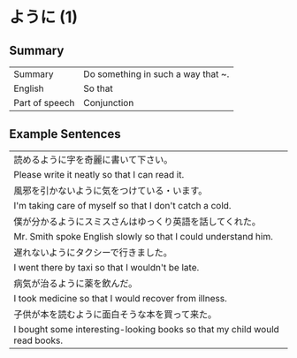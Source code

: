 # ように (1)

## Summary

<table><tr>   <td>Summary</td>   <td>Do something in such a way that ~.</td></tr><tr>   <td>English</td>   <td>So that</td></tr><tr>   <td>Part of speech</td>   <td>Conjunction</td></tr></table>

## Example Sentences

<table><tr><td>読めるように字を奇麗に書いて下さい。</td></tr><tr><td>Please write it neatly so that I can read it.</td></tr><tr><td>風邪を引かないように気をつけている・います。</td></tr><tr><td>I'm taking care of myself so that I don't catch a cold.</td></tr><tr><td>僕が分かるようにスミスさんはゆっくり英語を話してくれた。</td></tr><tr><td>Mr. Smith spoke English slowly so that I could understand him.</td></tr><tr><td>遅れないようにタクシーで行きました。</td></tr><tr><td>I went there by taxi so that I wouldn't be late.</td></tr><tr><td>病気が治るように薬を飲んだ。</td></tr><tr><td>I took medicine so that I would recover from illness.</td></tr><tr><td>子供が本を読むように面白そうな本を買って来た。</td></tr><tr><td>I bought some interesting-looking books so that my child would read books.</td></tr></table>


